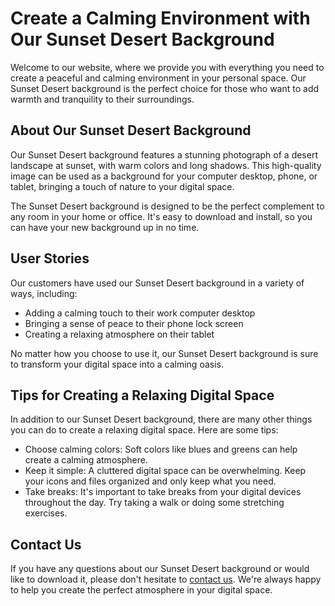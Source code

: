 <!--font:IBM Plex Sans-->

# Create a Calming Environment with Our Sunset Desert Background

Welcome to our website, where we provide you with everything you need to create a peaceful and calming environment in your personal space. Our Sunset Desert background is the perfect choice for those who want to add warmth and tranquility to their surroundings.

## About Our Sunset Desert Background

Our Sunset Desert background features a stunning photograph of a desert landscape at sunset, with warm colors and long shadows. This high-quality image can be used as a background for your computer desktop, phone, or tablet, bringing a touch of nature to your digital space.

The Sunset Desert background is designed to be the perfect complement to any room in your home or office. It's easy to download and install, so you can have your new background up in no time.

## User Stories

Our customers have used our Sunset Desert background in a variety of ways, including:

- Adding a calming touch to their work computer desktop
- Bringing a sense of peace to their phone lock screen
- Creating a relaxing atmosphere on their tablet

No matter how you choose to use it, our Sunset Desert background is sure to transform your digital space into a calming oasis.

## Tips for Creating a Relaxing Digital Space

In addition to our Sunset Desert background, there are many other things you can do to create a relaxing digital space. Here are some tips:

- Choose calming colors: Soft colors like blues and greens can help create a calming atmosphere.
- Keep it simple: A cluttered digital space can be overwhelming. Keep your icons and files organized and only keep what you need.
- Take breaks: It's important to take breaks from your digital devices throughout the day. Try taking a walk or doing some stretching exercises.

## Contact Us

If you have any questions about our Sunset Desert background or would like to download it, please don't hesitate to [contact us](#contact). We're always happy to help you create the perfect atmosphere in your digital space.

<!--

Write me content for website with wallpaper which alt text is:

"A photograph of a desert landscape at sunset, with warm colors and long shadows."

The name/title of the page should not be 1:1 copy of the alt text but rather a real content of the website which is using this wallpaper.

- Use markdown format 
- Start with heading
- Heading should be short and concise
- The content should look like a real website 
- The website should not be about the wallpaper, wallpaper is just a related background
- Heading should be contain work "wallpaper" or "background"
- Include real sections like references, contact, user stories, etc. use things relevant to the page purpose.
- Feel free to use structure like headings, bullets, numbering, blockquotes, paragraphs, horizontal lines, etc.
- You can use formatting like bold or _italic_
- You can include UTF-8 emojis
- Links should be only #hash anchors (and you can refer to the document itself)
- Do not include images


---


# Sunset Oasis Wallpaper for Your Relaxation Space

Welcome to our website, where we provide you with the perfect background to create a relaxing atmosphere in your personal space. Our Sunset Oasis wallpaper is the ideal choice for those who want to add warmth and tranquility to their surroundings.

## About Our Sunset Oasis Wallpaper

Our Sunset Oasis wallpaper features a stunning photograph of a desert landscape at sunset, with warm colors and long shadows. This wallpaper is perfect for creating a calming environment in any room of your home or office.

The high-quality image is printed on durable, non-woven paper, ensuring that it will last for years without fading or peeling. It's also easy to install, so you can have your new wallpaper up in no time.

## User Stories

Our customers have used our Sunset Oasis wallpaper in a variety of ways, including:

- Creating a peaceful meditation space
- Adding warmth and relaxation to a bedroom
- Enhancing the ambiance of a living room or den
- Bringing a touch of nature to an office or workspace

No matter how you choose to use it, our Sunset Oasis wallpaper is sure to transform your space into a calming oasis.

## References

Don't just take our word for it - here are some reviews from our satisfied customers:

> "I absolutely love this wallpaper! The colors are so warm and inviting, and it really makes my living room feel like a cozy retreat." - Jane D.

> "I was a little hesitant to try wallpaper, but I'm so glad I did. The Sunset Oasis design is beautiful, and it was super easy to install." - Mark S.

## Contact Us

If you have any questions about our Sunset Oasis wallpaper or would like to place an order, please don't hesitate to [contact us](#contact). We're always happy to help you create the perfect atmosphere in your home or office.


---


Heading should not include word "wallpaper". The website should not be about the wallpaper itself, wallpaper is just a related background, rewrite whole content.


---


# Create a Relaxing Oasis with Our Sunset Desert Wallpaper

Welcome to our website, where we provide you with everything you need to create a peaceful and calming environment in your personal space. Our Sunset Desert wallpaper is the perfect choice for those who want to add warmth and tranquility to their surroundings.

## About Our Sunset Desert Wallpaper

Our Sunset Desert wallpaper features a stunning photograph of a desert landscape at sunset, with warm colors and long shadows. This high-quality image is printed on durable, non-woven paper, ensuring that it will last for years without fading or peeling.

The Sunset Desert wallpaper is designed to be the perfect background for any room in your home or office. It's easy to install, so you can have your new wallpaper up in no time.

## User Stories

Our customers have used our Sunset Desert wallpaper in a variety of ways, including:

- Creating a peaceful meditation space
- Adding warmth and relaxation to a bedroom
- Enhancing the ambiance of a living room or den
- Bringing a touch of nature to an office or workspace

No matter how you choose to use it, our Sunset Desert wallpaper is sure to transform your space into a calming oasis.

## Tips for Creating a Relaxing Space

In addition to our Sunset Desert wallpaper, there are many other things you can do to create a relaxing environment in your personal space. Here are some tips:

- Choose soft lighting: Soft lighting can help create a calming atmosphere. Try using lamps instead of overhead lights.
- Use natural materials: Incorporating natural materials like wood, stone, and plants can help bring a sense of calm to your space.
- Declutter: A cluttered space can be stressful. Take the time to declutter your space and only keep items that bring you joy.
- Add cozy textures: Cozy textures like blankets and pillows can help make your space feel more inviting and comfortable.

## Contact Us

If you have any questions about our Sunset Desert wallpaper or would like to place an order, please don't hesitate to [contact us](#contact). We're always happy to help you create the perfect atmosphere in your home or office.


---


Heading should not include word "wallpaper". The website should not be about the wallpaper itself, wallpaper is just a related background, rewrite whole content.


---


# Create a Calming Environment with Our Sunset Desert Background

Welcome to our website, where we provide you with everything you need to create a peaceful and calming environment in your personal space. Our Sunset Desert background is the perfect choice for those who want to add warmth and tranquility to their surroundings.

## About Our Sunset Desert Background

Our Sunset Desert background features a stunning photograph of a desert landscape at sunset, with warm colors and long shadows. This high-quality image can be used as a background for your computer desktop, phone, or tablet, bringing a touch of nature to your digital space.

The Sunset Desert background is designed to be the perfect complement to any room in your home or office. It's easy to download and install, so you can have your new background up in no time.

## User Stories

Our customers have used our Sunset Desert background in a variety of ways, including:

- Adding a calming touch to their work computer desktop
- Bringing a sense of peace to their phone lock screen
- Creating a relaxing atmosphere on their tablet

No matter how you choose to use it, our Sunset Desert background is sure to transform your digital space into a calming oasis.

## Tips for Creating a Relaxing Digital Space

In addition to our Sunset Desert background, there are many other things you can do to create a relaxing digital space. Here are some tips:

- Choose calming colors: Soft colors like blues and greens can help create a calming atmosphere.
- Keep it simple: A cluttered digital space can be overwhelming. Keep your icons and files organized and only keep what you need.
- Take breaks: It's important to take breaks from your digital devices throughout the day. Try taking a walk or doing some stretching exercises.

## Contact Us

If you have any questions about our Sunset Desert background or would like to download it, please don't hesitate to [contact us](#contact). We're always happy to help you create the perfect atmosphere in your digital space.

-->
